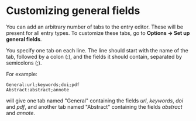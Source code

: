 
# Customizing general fields

You can add an arbitrary number of tabs to the entry editor. These will be present for all entry types. To customize these tabs, go to **Options → Set up general fields**.

You specify one tab on each line. The line should start with the name of the tab, followed by a colon \(:\), and the fields it should contain, separated by semicolons \(;\).

For example:

```text
General:url;keywords;doi;pdf
Abstract:abstract;annote
```

will give one tab named "General" containing the fields _url_, _keywords_, _doi_ and _pdf_, and another tab named "Abstract" containing the fields _abstract_ and _annote_.


